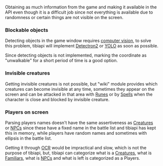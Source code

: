 Obtaining as much information from the game and making it available in the API even though it is a difficult job since not everything is available due to randomness or certain things are not visible on the screen.

### Blockable objects

Detecting objects in the game window requires [computer vision](https://en.wikipedia.org/wiki/Computer_vision), to solve this problem, tibiapi will implement [Detectron2](https://github.com/facebookresearch/detectron2) or [YOLO](https://github.com/ultralytics/ultralytics) as soon as possible.

Since detecting objects is not implemented, marking the coordinate as "unwalkable" for a short period of time is a good option.

### Invisible creatures

Getting invisible creatures is not possible, but "wiki" module provides which creatures can become invisible at any time, sometimes they appear on the screen and can be attacked in that area with [Runes](https://tibia.fandom.com/wiki/Runes) or by [Spells](https://tibia.fandom.com/wiki/Spells) when the character is close and blocked by invisible creature.

### Players on screen

Parsing players names doesn't have the same assertiveness as [Creatures](https://tibia.fandom.com/wiki/Creatures) or [NPCs](https://tibia.fandom.com/wiki/NPCs) since these have a fixed name in the battle list and tibiapi has kept this in memory, while players have random names and sometimes with ellipsis in the battle list.

Getting it through [OCR](https://en.wikipedia.org/wiki/Optical_character_recognition) would be impractical and slow, which is not the purpose of tibiapi, but, tibiapi can categorize what is a [Creatures](https://tibia.fandom.com/wiki/Creatures), what is [Familiars](https://tibia.fandom.com/wiki/Familiars), what is [NPCs](https://tibia.fandom.com/wiki/NPCs) and what is left is categorized as a Players.
